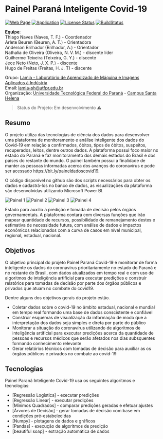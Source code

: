# Painel Paraná Inteligente Covid-19


[![Web Page](https://img.shields.io/badge/Follow-Lab%20Page-blue)](https://lamia.sh.utfpr.edu.br) [![Application](https://img.shields.io/badge/Application-PowerBI-black)](https://bit.ly/paineldadoscovid19) [![License Status](https://img.shields.io/github/license/lamia-utfpr/IC02-2019-Painel-de-Dados-Covid19)](https://github.com/lamia-utfpr/IC02-2019-Painel-de-Dados-Covid19/blob/Produ%C3%A7%C3%A3o/LICENSE) [![BuildStatus](https://img.shields.io/badge/Build-2.0-green)](https://github.com/lamia-utfpr/IC02-2019-Painel-de-Dados-Covid19)

**Equipe**:  
Thiago Naves (Naves, T. F.) - Coordenador  
Arlete Beuren (Beuren, A. T.) - Orientadora  
Anderson Brilhador (Brilhador, A.) - Orientador  
Nathalia de Oliveira (Oliveira, N. V. M.) - discente líder  
Guilherme Teixeira (Teixeira, G. Y.) - 	discente  
Jece Neto (Neto, J. X. P.) - discente  
Hugo de Freitas (Freitas, H. J. T) - discente  

Grupo: [Lamia - Laboratório de Aprendizado de Máquina e Imagens Aplicados à Indústria](https://lamia.sh.utfpr.edu.br)  
Email: lamia-sh@utfpr.edu.br  
Organização: [Universidade Tecnológica Federal do Paraná](http://portal.utfpr.edu.br/)  - [Campus Santa Helena](http://www.utfpr.edu.br/campus/santahelena)  

> Status do Projeto: Em desenvolvimento :warning:

## Resumo
O projeto utiliza das tecnologias de ciência dos dados para desenvolver uma plataforma de monitoramento e análise inteligente dos dados do Covid-19 em relação a confirmados, óbitos, tipos de óbitos, suspeitos, recuperados, leitos, dentre outros dados. A plataforma possui foco maior no estado do Paraná e faz monitoramento dos demais estados do Brasil e dos países do restante do mundo. O painel também possui a finalidade de manter as pessoas informadas acerca dos avanços do coronavírus e pode ser acessado https://bit.ly/paineldadoscovid19.

O código disponível no github são dos scripts necessários para obter os dados e cadastrá-los no banco de dados, as visualizações da plataforma são desenvolvidas utilizando Microsoft Power BI.

![Painel 1](https://user-images.githubusercontent.com/26206052/85969982-8de8bc00-b99f-11ea-9306-e299e9e4dd2c.png)
![Painel 2](https://user-images.githubusercontent.com/26206052/85969981-8d502580-b99f-11ea-97c1-3e7da5350e86.png)
![Painel 3](https://user-images.githubusercontent.com/26206052/85969976-89bc9e80-b99f-11ea-8c16-d830c2d583da.png)
![Painel 4](https://user-images.githubusercontent.com/26206052/85969984-8f19e900-b99f-11ea-86d3-baf99ae0e927.png)

Estado para auxílio a predição e tomada de decisão pelos órgãos governamentais. A plataforma contará com diversas funções que irão mapear quantidade de recursos, possibilidade de remanejamento destes e estimativa de necessidade futura, com análise de dados e impactos econômicos relacionados com a curva de casos em nível municipal, regional, estadual, nacional.

## Objetivos
O objetivo principal do projeto Painel Paraná Covid-19 é monitorar de forma inteligente os dados do coronavírus prioritariamente no estado do Paraná e no restante do Brasil, com dados atualizados em tempo real e com uso de algoritmos de inteligência artificial para executar predições e construir relatórios para tomadas de decisão por parte dos órgãos públicos e privados que atuam no combate do covid19.

Dentre alguns dos objetivos gerais do projeto estão.
  - Coletar dados sobre o covid-19 no âmbito estadual, nacional e mundial em tempo real formando uma base de dados conscistente e confiável
  - Construir esquemas de visualização da informação de modo que a interpretação dos dados seja simples e direta por parte do público
  - Monitorar a situação do coronavírus utilizando de algoritmos de inteligência artificial para executar predições acerca da quantidade de pessoas e recursos médicos que serão afetados nos dias subsquentes formando conhecimento relevante
  - Gerar relatórios técnicos com tomadas de decisão para auxiliar as os órgãos públicos e privados no combate ao covid-19

## Tecnologias

Painel Paraná Inteligente Covid-19 usa os seguintes algoritmos e tecnologias:

* [Regressão Logística] - executar predições
* [Regressão Linear] - executar predições
* [Mínimos Quadrados] - comparar predições geradas e efetuar ajustes
* [Árvores de Decisão] - gerar tomadas de decisão com base em condições pré-estabelecidas
* [Numpy] - plotagens de dados e gráficos
* [Pandas] - execução de algoritmos de predição
* [beautiful soap] - extração automática de dados


  
